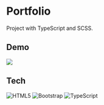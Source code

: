 # Portfolio

Project with TypeScript and SCSS.

## Demo
 <img src="https://www.dropbox.com/s/iso34pith1196kg/ezgif.com-video-to-gif%281%29.gif?raw=1"/>
 
## Tech 
![HTML5](https://img.shields.io/badge/-HTML5-E34F26?style=flat-square&logo=html5&logoColor=white)
![Bootstrap](https://img.shields.io/badge/-Bootstrap-563D7C?style=flat-square&logo=bootstrap)
![TypeScript](https://img.shields.io/badge/-TypeScript-007ACC?style=flat-square&logo=typescript)

 
 
